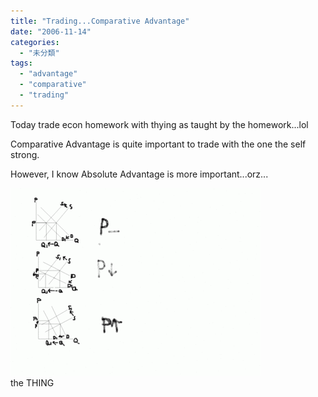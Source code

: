 ```yaml
---
title: "Trading...Comparative Advantage"
date: "2006-11-14"
categories: 
  - "未分類"
tags: 
  - "advantage"
  - "comparative"
  - "trading"
---
```


Today trade econ homework with thying as taught by the homework...lol

Comparative Advantage is quite important to trade with the one the self strong.

However, I know Absolute Advantage is more important...orz...

[![333](images/z61857859.gif)](http://photo.xanga.com/abbychau/2194a89297234/photo.html)  
the THING
